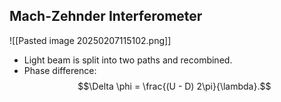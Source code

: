 ## Mach-Zehnder Interferometer
![[Pasted image 20250207115102.png]]
- Light beam is split into two paths and recombined.
- Phase difference:  
  $$\Delta \phi = \frac{(U - D) 2\pi}{\lambda}.$$